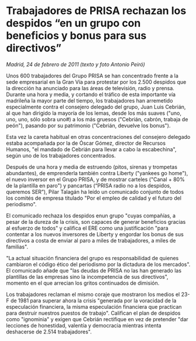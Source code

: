 # Trabajadores de PRISA rechazan los despidos “en un grupo con beneficios y bonus para sus directivos”

*Madrid, 24 de febrero de 2011 (texto y foto Antonio Peiró)*

Unos 600 trabajadores del Grupo PRISA se han concentrado frente a la sede empresarial en la Gran Vía para protestar por los 2.500 despidos que la dirección ha anunciado para las áreas de televisión, radio y prensa. Durante una hora y media, y cortando el tráfico de esta importante vía madrileña la mayor parte del tiempo, los trabajadores han arremetido especialmente contra el consejero delegado del grupo, Juan Luis Cebrián, al que han dirigido la mayoría de los lemas, desde los más suaves ("uno, uno, uno, sólo sobra uno#) a los más gruesos ("Cebrián, cabrón, trabaja de peón"), pasando por su patrimonio ("Cebrián, devuelve los bonus").

Esta vez la careta habitual en otras concentraciones del consejero delegado estaba acompañada por la de Óscar Gómez, director de Recursos Humanos, "el mandado de Cebrián para llevar a cabo la escabechina", según uno de los trabajadores concentrados.

Después de una hora y media de estruendo (pitos, sirenas y trompetas abundantes), de emprenderla también contra Liberty ("yankees go home"), el nuevo inversor en el Grupo PRISA, y de mostrar carteles ("Canal + 80% de la plantilla en paro") y pancartas (“PRISA radio no a los despidos, queremos SER”), Pilar Talagán ha leído un comunicado conjunto de todos los comités de empresa titulado "Por el empleo de calidad y el futuro del periodismo".

El comunicado rechaza los despidos enun grupo "cuyas compañías, a pesar de la dureza de la crisis, son capaces de generar beneficios gracias al esfuerzo de todos" y califica el ERE como una justificación "para contentar a los nuevos inversores de Liberty y engordar los bonus de sus directivos a costa de enviar al paro a miles de trabajadores, a miles de familias".

"La actual situación financiera del grupo es responsabilidad de quienes cambiaron el código ético del periodismo por la dictadura de los mercados". El comunicado añade que "las deudas de PRISA no las han generado las plantillas de las empresas sino la incompetencia de sus directivos", momento en el que arrecian los gritos continuados de dimisión.

Los trabajadores reclaman el mismo coraje que mostraron los medios el 23-F de 1981 para superar ahora la crisis "generada por la voracidad de la especulación financiera, la misma especulación financiera que practican para destruir nuestros puestos de trabajo". Califican el plan de despidos como "ignominia" y exigen que Cebrián rectifique en vez de pretender "dar lecciones de honestidad, valentía y democracia mientras intenta deshacerse de 2.514 trabajadores".
